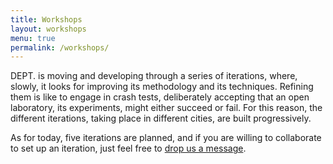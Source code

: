 ```yaml
---
title: Workshops
layout: workshops
menu: true
permalink: /workshops/
---
```


<span class="dept">DEPT.</span> is moving and developing through a series of iterations, where, slowly, it looks for improving its methodology and its techniques. Refining them is like to engage in crash tests, deliberately accepting that an open laboratory, its experiments, might either succeed or fail. For this reason, the different iterations, taking place in different cities, are built progressively.

As for today, five iterations are planned, and if you are willing to collaborate to set up an iteration, just feel free to [drop us a message](mailto:donato.ricci@sciencespo.fr).
